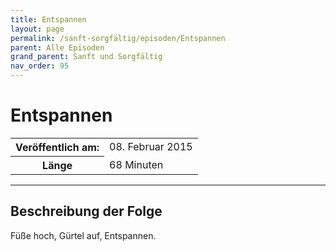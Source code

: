 ```yaml
---
title: Entspannen
layout: page
permalink: /sanft-sorgfältig/episoden/Entspannen
parent: Alle Episoden
grand_parent: Sanft und Sorgfältig
nav_order: 95
---
```


# Entspannen
<table class="resp-table dcf-table dcf-table-responsive dcf-table-bordered dcf-table-striped dcf-w-100%">
                    <tbody>
                        <tr>
                            <th scope="row">Veröffentlich am:</th>
                            <td data-label="Veröffentlich am:">08. Februar 2015</td>
                        </tr>
                        <tr>
                            <th scope="row">Länge </th>
                            <td data-label="Länge ">68 Minuten</td>
                        </tr></tbody>
                </table>

***

## Beschreibung der Folge

<div>
Füße hoch, Gürtel auf, Entspannen.  
</div>

